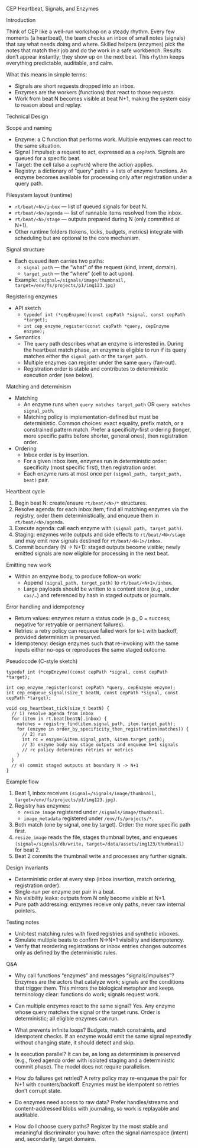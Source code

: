 CEP Heartbeat, Signals, and Enzymes

Introduction

Think of CEP like a well-run workshop on a steady rhythm. Every few moments (a heartbeat), the team checks an inbox of small notes (signals) that say what needs doing and where. Skilled helpers (enzymes) pick the notes that match their job and do the work in a safe workbench. Results don’t appear instantly; they show up on the next beat. This rhythm keeps everything predictable, auditable, and calm.

What this means in simple terms:
- Signals are short requests dropped into an inbox.
- Enzymes are the workers (functions) that react to those requests.
- Work from beat N becomes visible at beat N+1, making the system easy to reason about and replay.

Technical Design

Scope and naming
- Enzyme: a C function that performs work. Multiple enzymes can react to the same situation.
- Signal (Impulse): a request to act, expressed as a `cepPath`. Signals are queued for a specific beat.
- Target: the cell (also a `cepPath`) where the action applies.
- Registry: a dictionary of “query” paths → lists of enzyme functions. An enzyme becomes available for processing only after registration under a query path.

Filesystem layout (runtime)
- `rt/beat/<N>/inbox` — list of queued signals for beat N.
- `rt/beat/<N>/agenda` — list of runnable items resolved from the inbox.
- `rt/beat/<N>/stage` — outputs prepared during N (only committed at N+1).
- Other runtime folders (tokens, locks, budgets, metrics) integrate with scheduling but are optional to the core mechanism.

Signal structure
- Each queued item carries two paths:
  - `signal_path` — the “what” of the request (kind, intent, domain).
  - `target_path` — the “where” (cell to act upon).
- Example: `(signal=/signals/image/thumbnail, target=/env/fs/projects/p1/img123.jpg)`

Registering enzymes
- API sketch
  - `typedef int (*cepEnzyme)(const cepPath *signal, const cepPath *target);`
  - `int cep_enzyme_register(const cepPath *query, cepEnzyme enzyme);`
- Semantics
  - The `query` path describes what an enzyme is interested in. During the heartbeat match phase, an enzyme is eligible to run if its query matches either the `signal_path` or the `target_path`.
  - Multiple enzymes can register under the same `query` (fan-out).
  - Registration order is stable and contributes to deterministic execution order (see below).

Matching and determinism
- Matching
  - An enzyme runs when `query matches target_path` OR `query matches signal_path`.
  - Matching policy is implementation-defined but must be deterministic. Common choices: exact equality, prefix match, or a constrained pattern match. Prefer a specificity-first ordering (longer, more specific paths before shorter, general ones), then registration order.
- Ordering
  - Inbox order is by insertion.
  - For a given inbox item, enzymes run in deterministic order: specificity (most specific first), then registration order.
  - Each enzyme runs at most once per `(signal_path, target_path, beat)` pair.

Heartbeat cycle
1) Begin beat N: create/ensure `rt/beat/<N>/*` structures.
2) Resolve agenda: for each inbox item, find all matching enzymes via the registry, order them deterministically, and enqueue them in `rt/beat/<N>/agenda`.
3) Execute agenda: call each enzyme with `(signal_path, target_path)`.
4) Staging: enzymes write outputs and side effects to `rt/beat/<N>/stage` and may emit new signals destined for `rt/beat/<N+1>/inbox`.
5) Commit boundary (N → N+1): staged outputs become visible; newly emitted signals are now eligible for processing in the next beat.

Emitting new work
- Within an enzyme body, to produce follow-on work:
  - Append `(signal_path, target_path)` to `rt/beat/<N+1>/inbox`.
  - Large payloads should be written to a content store (e.g., under `cas/…`) and referenced by hash in staged outputs or journals.

Error handling and idempotency
- Return values: enzymes return a status code (e.g., 0 = success; negative for retryable or permanent failures).
- Retries: a retry policy can requeue failed work for `N+1` with backoff, provided determinism is preserved.
- Idempotency: design enzymes such that re-invoking with the same inputs either no-ops or reproduces the same staged outcome.

Pseudocode (C-style sketch)

```
typedef int (*cepEnzyme)(const cepPath *signal, const cepPath *target);

int cep_enzyme_register(const cepPath *query, cepEnzyme enzyme);
int cep_enqueue_signal(size_t beatN, const cepPath *signal, const cepPath *target);

void cep_heartbeat_tick(size_t beatN) {
  // 1) resolve agenda from inbox
  for (item in rt.beat[beatN].inbox) {
    matches = registry_find(item.signal_path, item.target_path);
    for (enzyme in order_by_specificity_then_registration(matches)) {
      // 2) run
      int rc = enzyme(&item.signal_path, &item.target_path);
      // 3) enzyme body may stage outputs and enqueue N+1 signals
      // rc policy determines retries or metrics
    }
  }
  // 4) commit staged outputs at boundary N -> N+1
}
```

Example flow
1) Beat 1, inbox receives `(signal=/signals/image/thumbnail, target=/env/fs/projects/p1/img123.jpg)`.
2) Registry has enzymes:
   - `resize_image` registered under `/signals/image/thumbnail`.
   - `image_metadata` registered under `/env/fs/projects/*`.
3) Both match (one by signal, one by target). Order: the more specific path first.
4) `resize_image` reads the file, stages thumbnail bytes, and enqueues `(signal=/signals/db/write, target=/data/assets/img123/thumbnail)` for beat 2.
5) Beat 2 commits the thumbnail write and processes any further signals.

Design invariants
- Deterministic order at every step (inbox insertion, match ordering, registration order).
- Single-run per enzyme per pair in a beat.
- No visibility leaks: outputs from N only become visible at N+1.
- Pure path addressing: enzymes receive only paths, never raw internal pointers.

Testing notes
- Unit-test matching rules with fixed registries and synthetic inboxes.
- Simulate multiple beats to confirm N→N+1 visibility and idempotency.
- Verify that reordering registrations or inbox entries changes outcomes only as defined by the deterministic rules.

Q&A

- Why call functions “enzymes” and messages “signals/impulses”? 
  Enzymes are the actors that catalyze work; signals are the conditions that trigger them. This mirrors the biological metaphor and keeps terminology clear: functions do work; signals request work.

- Can multiple enzymes react to the same signal? 
  Yes. Any enzyme whose query matches the signal or the target runs. Order is deterministic; all eligible enzymes can run.

- What prevents infinite loops? 
  Budgets, match constraints, and idempotent checks. If an enzyme would emit the same signal repeatedly without changing state, it should detect and skip.

- Is execution parallel? 
  It can be, as long as determinism is preserved (e.g., fixed agenda order with isolated staging and a deterministic commit phase). The model does not require parallelism.

- How do failures get retried? 
  A retry policy may re-enqueue the pair for N+1 with counters/backoff. Enzymes must be idempotent so retries don’t corrupt state.

- Do enzymes need access to raw data? 
  Prefer handles/streams and content-addressed blobs with journaling, so work is replayable and auditable.

- How do I choose query paths? 
  Register by the most stable and meaningful discriminator you have: often the signal namespace (intent) and, secondarily, target domains.

